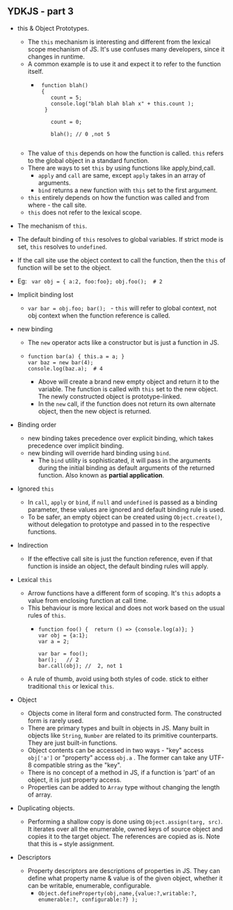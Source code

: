 ## YDKJS - part 3
* this & Object Prototypes.
  * The `this` mechanism is interesting and different from the lexical scope mechanism of JS. It's use confuses many developers, since it changes in runtime.
  * A common example is to use it and expect it to refer to the function itself.
    * ```
       function blah() 
       { 
          count = 5;
          console.log("blah blah blah x" + this.count );
        }
       
          count = 0;
          
          blah(); // 0 ,not 5
          
      ```
  * The value of `this` depends on how the function is called. `this` refers to the global object in a  standard function.
  * There are ways to set `this` by using functions like apply,bind,call.
    * `apply` and `call` are same, except `apply` takes in an array of arguments.
    * `bind` returns a new function with `this` set to the first argument.
  * `this` entirely depends on how the function was called and from where - the call site.
  * `this` does not refer to the lexical scope.

*  The mechanism of `this`.
  * The default binding of `this` resolves to global variables. If strict mode is set, `this` resolves to `undefined`.
  * If the call site use the object context to call the function, then the `this` of function will be set to the object.
  * Eg: ` var obj = { a:2, foo:foo}; obj.foo();  # 2`
* Implicit binding lost
  * `var bar = obj.foo; bar(); ` - `this` will refer to global context, not obj context when the function reference is called.
* new binding
  * The `new` operator acts like a constructor but is just a function in JS.
  * ```
    function bar(a) { this.a = a; }
    var baz = new bar(4);
    console.log(baz.a);  # 4
    ```
     * Above will create a brand new empty object and return it to the variable. The function is called with `this` set to the new object. The newly constructed object is prototype-linked.
     * In the `new` call, if the function does not return its own alternate object, then the new object is returned.
* Binding order
  * new binding takes precedence over explicit binding, which takes precedence over implicit binding.
  * new binding will override hard binding using `bind`.
    * The `bind` utility is sophisticated, it will pass in the arguments during the initial binding as default arguments of the returned function. Also known as **partial application**.
* Ignored `this`
  * In `call`, `apply` or `bind`, if `null` and `undefined` is passed as a binding parameter, these values are ignored and default binding rule is used.
  * To be safer, an empty object can be created using `Object.create()`, without delegation to prototype and passed in to the respective functions.
* Indirection
  * If the effective call site is just the function reference, even if that function is inside an object, the default binding rules will apply.
* Lexical `this`
  * Arrow functions have a different form of scoping. It's `this` adopts a value from enclosing function at call time.
  * This behaviour is more lexical and does not work based on the usual rules of `this`.
    * ```
      function foo() {  return () => {console.log(a)}; }
      var obj = {a:1};
      var a = 2;
      
      var bar = foo();
      bar();   // 2
      bar.call(obj); //  2, not 1
      ```
  * A rule of thumb, avoid using both styles of code. stick to either traditional `this` or lexical `this`.  
* Object
  * Objects come in literal form and constructed form. The constructed form is rarely used.
  * There are primary types and built in objects in JS. Many built in objects like `String`, `Number` are related to its primitive counterparts. They are just built-in functions.
  * Object contents can be accessed in two ways - "key" access `obj['a']` or "property" access `obj.a` . The former can take any UTF-8 compatible string as the "key".
  * There is no concept of a method in JS, if a function is 'part' of an object, it is just property access.
  * Properties can be added to `Array` type without changing the length of array.
* Duplicating objects.
  * Performing a shallow copy is done using `Object.assign(targ, src)`. It iterates over all the enumerable, owned keys of source object and copies it to the target object. The references are copied as is. Note that this is `=` style assignment.
* Descriptors
  * Property descriptors are descriptions of properties in JS. They can define what property name & value is of the given object, whether it can be writable, enumerable, configurable.
    * `Object.defineProperty(obj,name,{value:?,writable:?, enumerable:?, configurable:?} );`
  
